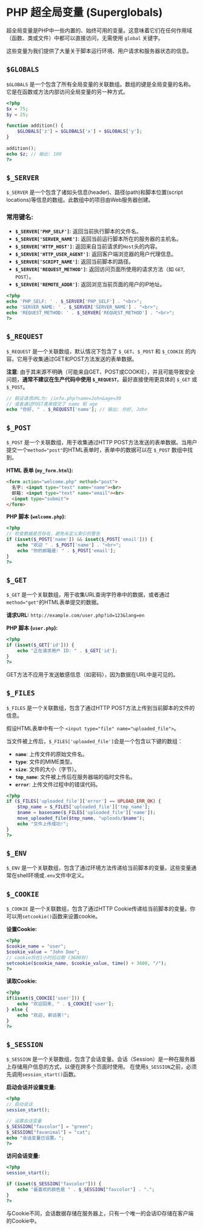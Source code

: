 # PHP 超全局变量 (Superglobals)

超全局变量是PHP中一些内置的、始终可用的变量。这意味着它们在任何作用域（函数、类或文件）中都可以直接访问，无需使用 `global` 关键字。

这些变量为我们提供了大量关于脚本运行环境、用户请求和服务器状态的信息。

## `$GLOBALS`
`$GLOBALS` 是一个包含了所有全局变量的关联数组。数组的键是全局变量的名称。它是在函数或方法内部访问全局变量的另一种方式。
```php
<?php
$x = 75;
$y = 25;
 
function addition() {
    $GLOBALS['z'] = $GLOBALS['x'] + $GLOBALS['y'];
}
 
addition();
echo $z; // 输出: 100
?>
```

## `$_SERVER`
`$_SERVER` 是一个包含了诸如头信息(header)、路径(path)和脚本位置(script locations)等信息的数组。此数组中的项目由Web服务器创建。

### 常用键名:
-   **`$_SERVER['PHP_SELF']`**: 返回当前执行脚本的文件名。
-   **`$_SERVER['SERVER_NAME']`**: 返回当前运行脚本所在的服务器的主机名。
-   **`$_SERVER['HTTP_HOST']`**: 返回来自当前请求的`Host`头的内容。
-   **`$_SERVER['HTTP_USER_AGENT']`**: 返回客户端浏览器的用户代理信息。
-   **`$_SERVER['SCRIPT_NAME']`**: 返回当前脚本的路径。
-   **`$_SERVER['REQUEST_METHOD']`**: 返回访问页面所使用的请求方法（如 `GET`, `POST`）。
-   **`$_SERVER['REMOTE_ADDR']`**: 返回浏览当前页面的用户的IP地址。

```php
<?php
echo 'PHP_SELF: ' . $_SERVER['PHP_SELF'] . "<br>";
echo 'SERVER_NAME: ' . $_SERVER['SERVER_NAME'] . "<br>";
echo 'REQUEST_METHOD: ' . $_SERVER['REQUEST_METHOD'] . "<br>";
?>
```

## `$_REQUEST`
`$_REQUEST` 是一个关联数组，默认情况下包含了 `$_GET`、`$_POST` 和 `$_COOKIE` 的内容。它用于收集通过GET和POST方法发送的表单数据。

**注意**: 由于其来源不明确（可能来自GET、POST或COOKIE），并且可能导致安全问题，**通常不建议在生产代码中使用 `$_REQUEST`**。最好直接使用更具体的 `$_GET` 或 `$_POST`。

```php
// 假设请求URL为: /info.php?name=John&age=30
// 或者通过POST表单提交了 name 和 age
echo "你好, " . $_REQUEST['name']; // 输出: 你好, John
```

## `$_POST`
`$_POST` 是一个关联数组，用于收集通过HTTP POST方法发送的表单数据。当用户提交一个`method="post"`的HTML表单时，表单中的数据可以在 `$_POST` 数组中找到。

**HTML 表单 (`my_form.html`):**
```html
<form action="welcome.php" method="post">
  名字: <input type="text" name="name"><br>
  邮箱: <input type="text" name="email"><br>
  <input type="submit">
</form>
```

**PHP 脚本 (`welcome.php`):**
```php
<?php
// 检查数据是否存在，避免未定义索引的警告
if (isset($_POST['name']) && isset($_POST['email'])) {
    echo "欢迎 " . $_POST['name'] . "<br>";
    echo "你的邮箱是: " . $_POST['email'];
}
?>
```

## `$_GET`
`$_GET` 是一个关联数组，用于收集URL查询字符串中的数据，或者通过`method="get"`的HTML表单提交的数据。

**请求URL:** `http://example.com/user.php?id=123&lang=en`

**PHP 脚本 (`user.php`):**
```php
<?php
if (isset($_GET['id'])) {
    echo "正在请求用户 ID: " . $_GET['id'];
}
?>
```
GET方法不应用于发送敏感信息（如密码），因为数据在URL中是可见的。

## `$_FILES`
`$_FILES` 是一个关联数组，包含了通过HTTP POST方法上传到当前脚本的文件的信息。

假设HTML表单中有一个 `<input type="file" name="uploaded_file">`。

当文件被上传后，`$_FILES['uploaded_file']`会是一个包含以下键的数组：
-   **`name`**: 上传文件的原始文件名。
-   **`type`**: 文件的MIME类型。
-   **`size`**: 文件的大小（字节）。
-   **`tmp_name`**: 文件被上传后在服务器端的临时文件名。
-   **`error`**: 上传文件过程中的错误代码。

```php
<?php
if ($_FILES['uploaded_file']['error'] == UPLOAD_ERR_OK) {
    $tmp_name = $_FILES['uploaded_file']['tmp_name'];
    $name = basename($_FILES['uploaded_file']['name']);
    move_uploaded_file($tmp_name, "uploads/$name");
    echo "文件上传成功!";
}
?>
```

## `$_ENV`
`$_ENV` 是一个关联数组，包含了通过环境方法传递给当前脚本的变量。这些变量通常在shell环境或`.env`文件中定义。

## `$_COOKIE`
`$_COOKIE` 是一个关联数组，包含了通过HTTP Cookie传递给当前脚本的变量。你可以用`setcookie()`函数来设置cookie。

**设置Cookie:**
```php
<?php
$cookie_name = "user";
$cookie_value = "John Doe";
// cookie将在1小时后过期 (3600秒)
setcookie($cookie_name, $cookie_value, time() + 3600, "/"); 
?>
```

**读取Cookie:**
```php
<?php
if(isset($_COOKIE['user'])) {
    echo "欢迎回来, " . $_COOKIE['user'];
} else {
    echo "欢迎, 新访客!";
}
?>
```

## `$_SESSION`
`$_SESSION` 是一个关联数组，包含了会话变量。会话（Session）是一种在服务器上存储用户信息的方式，以便在跨多个页面时使用。
在使用`$_SESSION`之前，必须先调用`session_start()`函数。

**启动会话并设置变量:**
```php
<?php
// 启动会话
session_start();

// 设置会话变量
$_SESSION["favcolor"] = "green";
$_SESSION["favanimal"] = "cat";
echo "会话变量已设置。";
?>
```

**访问会话变量:**
```php
<?php
session_start();

if (isset($_SESSION["favcolor"])) {
    echo "最喜欢的颜色是 " . $_SESSION["favcolor"] . ".";
}
?>
```
与Cookie不同，会话数据存储在服务器上，只有一个唯一的会话ID存储在客户端的Cookie中。 